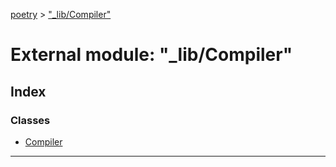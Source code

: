 [poetry](../README.md) > ["_lib/Compiler"](../modules/__lib_compiler_.md)



# External module: "_lib/Compiler"

## Index

### Classes

* [Compiler](../classes/__lib_compiler_.compiler.md)



---
